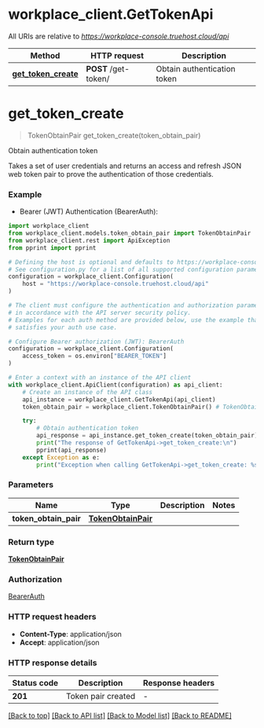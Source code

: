 # workplace_client.GetTokenApi

All URIs are relative to *https://workplace-console.truehost.cloud/api*

Method | HTTP request | Description
------------- | ------------- | -------------
[**get_token_create**](GetTokenApi.md#get_token_create) | **POST** /get-token/ | Obtain authentication token


# **get_token_create**
> TokenObtainPair get_token_create(token_obtain_pair)

Obtain authentication token

Takes a set of user credentials and returns an access and refresh JSON web
token pair to prove the authentication of those credentials.

### Example

* Bearer (JWT) Authentication (BearerAuth):

```python
import workplace_client
from workplace_client.models.token_obtain_pair import TokenObtainPair
from workplace_client.rest import ApiException
from pprint import pprint

# Defining the host is optional and defaults to https://workplace-console.truehost.cloud/api
# See configuration.py for a list of all supported configuration parameters.
configuration = workplace_client.Configuration(
    host = "https://workplace-console.truehost.cloud/api"
)

# The client must configure the authentication and authorization parameters
# in accordance with the API server security policy.
# Examples for each auth method are provided below, use the example that
# satisfies your auth use case.

# Configure Bearer authorization (JWT): BearerAuth
configuration = workplace_client.Configuration(
    access_token = os.environ["BEARER_TOKEN"]
)

# Enter a context with an instance of the API client
with workplace_client.ApiClient(configuration) as api_client:
    # Create an instance of the API class
    api_instance = workplace_client.GetTokenApi(api_client)
    token_obtain_pair = workplace_client.TokenObtainPair() # TokenObtainPair | 

    try:
        # Obtain authentication token
        api_response = api_instance.get_token_create(token_obtain_pair)
        print("The response of GetTokenApi->get_token_create:\n")
        pprint(api_response)
    except Exception as e:
        print("Exception when calling GetTokenApi->get_token_create: %s\n" % e)
```



### Parameters


Name | Type | Description  | Notes
------------- | ------------- | ------------- | -------------
 **token_obtain_pair** | [**TokenObtainPair**](TokenObtainPair.md)|  | 

### Return type

[**TokenObtainPair**](TokenObtainPair.md)

### Authorization

[BearerAuth](../README.md#BearerAuth)

### HTTP request headers

 - **Content-Type**: application/json
 - **Accept**: application/json

### HTTP response details

| Status code | Description | Response headers |
|-------------|-------------|------------------|
**201** | Token pair created |  -  |

[[Back to top]](#) [[Back to API list]](../README.md#documentation-for-api-endpoints) [[Back to Model list]](../README.md#documentation-for-models) [[Back to README]](../README.md)

